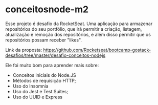 # conceitosnode-m2

Esse projeto é desafio da RocketSeat. Uma aplicação para armazenar 
repositórios do seu portfólio, que irá permitir a criação, listagem, atualização e remoção dos repositórios,
e além disso permitir que os repositórios possam receber "likes".

Link da proposta: https://github.com/Rocketseat/bootcamp-gostack-desafios/tree/master/desafio-conceitos-nodejs

Ele foi muito bom para aprender mais sobre:

- Conceitos iniciais do Node.JS
- Métodos de requisição HTTP;
- Uso do Insomnia
- Uso do Jest e Test Suites;
- Uso do UUID e Express
